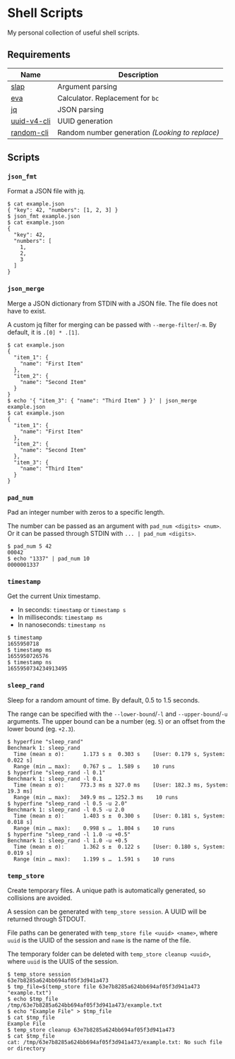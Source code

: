# Shell Scripts
My personal collection of useful shell scripts.

## Requirements
| Name                                                     | Description                                     |
| ---                                                      | ---                                             |
| [slap](https://github.com/agnipau/slap)                  | Argument parsing                                |
| [eva](https://github.com/NerdyPepper/eva)                | Calculator. Replacement for `bc`                |
| [jq](https://github.com/stedolan/jq)                     | JSON parsing                                    |
| [uuid-v4-cli](https://github.com/ken-matsui/uuid-v4-cli) | UUID generation                                 |
| [random-cli](https://github.com/AmrSaber/random-cli)     | Random number generation _(Looking to replace)_ |

## Scripts
### `json_fmt`
Format a JSON file with jq.

```console
$ cat example.json
{ "key": 42, "numbers": [1, 2, 3] }
$ json_fmt example.json
$ cat example.json
{
  "key": 42,
  "numbers": [
    1,
    2,
    3
  ]
}
```

### `json_merge`
Merge a JSON dictionary from STDIN with a JSON file.
The file does not have to exist.

A custom jq filter for merging can be passed with `--merge-filter`/`-m`.
By default, it is `.[0] * .[1]`.

```console
$ cat example.json
{
  "item_1": {
    "name": "First Item"
  },
  "item_2": {
    "name": "Second Item"
  }
}
$ echo '{ "item_3": { "name": "Third Item" } }' | json_merge example.json
$ cat example.json
{
  "item_1": {
    "name": "First Item"
  },
  "item_2": {
    "name": "Second Item"
  },
  "item_3": {
    "name": "Third Item"
  }
}
```

### `pad_num`
Pad an integer number with zeros to a specific length.

The number can be passed as an argument with `pad_num <digits> <num>`.
Or it can be passed through STDIN with `... | pad_num <digits>`.

```console
$ pad_num 5 42
00042
$ echo "1337" | pad_num 10
0000001337
```

### `timestamp`
Get the current Unix timestamp.

- In seconds: `timestamp` or `timestamp s`
- In milliseconds: `timestamp ms`
- In nanoseconds: `timestamp ns`

```console
$ timestamp
1655950718
$ timestamp ms
1655950726576
$ timestamp ns
1655950734234913495
```

### `sleep_rand`
Sleep for a random amount of time.
By default, 0.5 to 1.5 seconds.

The range can be specified with the `--lower-bound`/`-l` and `--upper-bound`/`-u` arguments.
The upper bound can be a number (eg. `5`) or an offset from the lower bound (eg. `+2.3`).

```console
$ hyperfine "sleep_rand"
Benchmark 1: sleep_rand
  Time (mean ± σ):      1.173 s ±  0.303 s    [User: 0.179 s, System: 0.022 s]
  Range (min … max):    0.767 s …  1.589 s    10 runs
$ hyperfine "sleep_rand -l 0.1"
Benchmark 1: sleep_rand -l 0.1
  Time (mean ± σ):     773.3 ms ± 327.0 ms    [User: 182.3 ms, System: 19.3 ms]
  Range (min … max):   349.9 ms … 1252.3 ms    10 runs
$ hyperfine "sleep_rand -l 0.5 -u 2.0"
Benchmark 1: sleep_rand -l 0.5 -u 2.0
  Time (mean ± σ):      1.403 s ±  0.300 s    [User: 0.181 s, System: 0.018 s]
  Range (min … max):    0.998 s …  1.804 s    10 runs
$ hyperfine "sleep_rand -l 1.0 -u +0.5"
Benchmark 1: sleep_rand -l 1.0 -u +0.5
  Time (mean ± σ):      1.362 s ±  0.122 s    [User: 0.180 s, System: 0.019 s]
  Range (min … max):    1.199 s …  1.591 s    10 runs
```

### `temp_store`
Create temporary files.
A unique path is automatically generated, so collisions are avoided.

A session can be generated with `temp_store session`.
A UUID will be returned through STDOUT.

File paths can be generated with `temp_store file <uuid> <name>`, where `uuid` is the UUID of the session and `name` is the name of the file.

The temporary folder can be deleted with `temp_store cleanup <uuid>`, where `uuid` is the UUIS of the session.

```console
$ temp_store session
63e7b8285a624bb694af05f3d941a473
$ tmp_file=$(temp_store file 63e7b8285a624bb694af05f3d941a473 "example.txt")
$ echo $tmp_file
/tmp/63e7b8285a624bb694af05f3d941a473/example.txt
$ echo "Example File" > $tmp_file
$ cat $tmp_file
Example File
$ temp_store cleanup 63e7b8285a624bb694af05f3d941a473
$ cat $tmp_file
cat: /tmp/63e7b8285a624bb694af05f3d941a473/example.txt: No such file or directory
```

